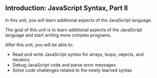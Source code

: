 ## Introduction: JavaScript Syntax, Part II

In this unit, you will learn additional aspects of the JavaScript language.

The goal of this unit is to learn additional aspects of the JavaScript language and start writing more complex programs.

After this unit, you will be able to:

- Read and write JavaScript syntax for arrays, loops, objects, and iterators
- Debug JavaScript code and parse error messages
- Solve code challenges related to the newly learned syntax
